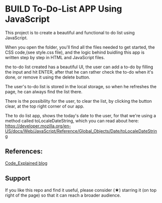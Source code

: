 # BUILD To-Do-List APP Using JavaScript

This project is  to create a beautiful and functional to do list using JavaScript.


When you open the folder, you'll find all the files needed to get started, the CSS code,(see style.css file), and the logic behind buidling this app is written step by step in  HTML and JavaScript files.

the to-do list created has a beautiful UI, the user can add a to-do by filling the input and hit ENTER, after that he can rather check the to-do when it's done, or remove it using the delete button.

The user's to-do list is stored in the local storage, so when he refreshes the page, he can always find the list there.

There is the possibility for the user, to clear the list, by clicking the button clear, at the top right corner of our app.

The to do list app, shows the today's date to the user, for that we're using a method called toLocaleDateString, which you can read about here: https://developer.mozilla.org/en-US/docs/Web/JavaScript/Reference/Global_Objects/Date/toLocaleDateString

## References:
[Code_Explained blog](https://www.codeexplained.org/)

## Support 

If you like this repo and find it useful, please consider (★) starring it (on top right of the page) so that it can reach a broader audience.
